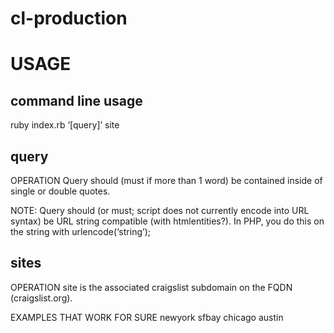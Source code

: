 cl-production
=============

# USAGE

command line usage
------------------

ruby index.rb ‘[query]’ site

## query
OPERATION
    Query should (must if more than 1 word) be contained inside of single or double quotes.

NOTE: 
    Query should (or must; script does not currently encode into URL syntax) be URL string compatible (with htmlentities?).  In PHP, you do this on the string with urlencode(‘string’);

## sites
OPERATION
    site is the associated craigslist subdomain on the FQDN (craigslist.org).

EXAMPLES THAT WORK FOR SURE
    newyork
    sfbay
    chicago
    austin


